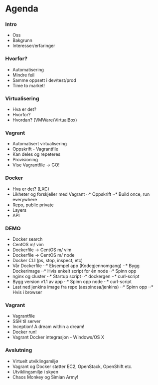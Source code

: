 # Agenda

### Intro
* Oss
* Bakgrunn
* Interesser/erfaringer

### Hvorfor?
* Automatisering
* Mindre feil
* Samme oppsett i dev/test/prod
* Time to market!

### Virtualisering
* Hva er det?
* Hvorfor?
* Hvordan? (VMWare/VirtualBox)

### Vagrant
* Automatisert virtualisering
* Oppskrift - Vagrantfile
* Kan deles og repeteres
* Provisioning
* Vise Vagrantfile -> GO!

### Docker
* Hva er det? (LXC)
* Likheter og forskjeller med Vagrant
⋅⋅* Oppskrift
⋅⋅* Build once, run everywhere
* Repo, public private
* Layers
* API

### DEMO
* Docker search
* CentOS m/ vim
* Dockerfile -> CentOS m/ vim
* Dockerfile -> CentOS m/ node
* Docker CLI (ps, stop, inspect, etc)
* Vår Dockerfile
⋅⋅* Eksempel app (Kodegjennomgang)
⋅⋅* Bygg Dockerimage
⋅⋅* Hvis enkelt script for én node
⋅⋅* Spinn opp
* nginx og cluster
⋅⋅* Startup script
⋅⋅* dockergen
⋅⋅* curl-script
* Bygg version v1.1 av app
⋅⋅* Spinn opp node
⋅⋅* curl-script
* Last ned jenkins image fra repo (aespinosa/jenkins)
⋅⋅* Spinn opp
⋅⋅* Hvis i browser

### Vagrant
* Vagrantfile
* SSH til server
* Inception! A dream within a dream!
* Docker run!
* Vagrant Docker integrasjon - Windows/OS X

### Avslutning
* Virtuelt utviklingsmiljø
* Vagrant og Docker støtter EC2, OpenStack, OpenShift etc.
* Utviklingsmiljø i skyen
* Chaos Monkey og Simian Army!
